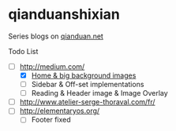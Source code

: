 qianduanshixian
===============

Series blogs on [qianduan.net](http://qianduan.net)

Todo List

- [ ] http://medium.com/
  - [x] [Home & big background images](https://github.com/kalasoo/qianduanshixian/blob/master/1_Medium1/1_medium1.md)
  - [ ] Sidebar & Off-set implementations
  - [ ] Reading & Header image & Image Overlay
- [ ] http://www.atelier-serge-thoraval.com/fr/
- [ ] http://elementaryos.org/
  - [ ] Footer fixed
